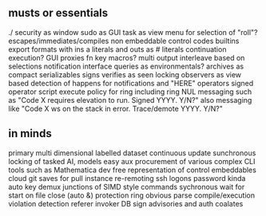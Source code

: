 ## musts or essentials
./ security as window
sudo as GUI
task as view menu for selection of "roll"?
escapes/immediates/compiles
non embeddable control codes
builtins
export formats with ins a literals and outs as # literals
continuation execution?
GUI proxies fn key macros?
multi output interleave based on selections
notification interface
queries as environmentals?
archives as compact serializables
signs verifies as seen locking
observers as view based detection of happens for notifications and "HERE" operators
signed operator script execute policy for ring including ring NUL
messaging such as "Code X requires elevation to run. Signed YYYY. Y/N?"
also messaging like "Code X ws on the stack in error. Trace/demote YYYY. Y/N?"

## in minds
primary multi dimensional labelled dataset
continuous update sunchronous locking of tasked AI, models
easy aux procurement of various complex CLI tools such as Mathematica dev free
representation of control embeddables
cloud git saves for pull instance re-remoting
ssh logons password kinda auto key
demux junctions of SIMD style commands
sychronous wait for start on file close (auto &)
protection ring obvious parse compile/execution violation detection
referer invoker DB sign advisories and auth coalates
